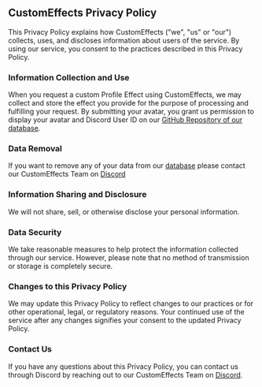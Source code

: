 ## CustomEffects Privacy Policy

This Privacy Policy explains how CustomEffects ("we", "us" or "our") collects, uses, and discloses information about users of the service. By using our service, you consent to the practices described in this Privacy Policy.

### Information Collection and Use

When you request a custom Profile Effect using CustomEffects, we may collect and store the effect you provide for the purpose of processing and fulfilling your request. By submitting your avatar, you grant us permission to display your avatar and Discord User ID on our [GitHub Repository of our database][db].

### Data Removal

If you want to remove any of your data from our [database][db] please contact our CustomEffects Team on [Discord][server]

### Information Sharing and Disclosure

We will not share, sell, or otherwise disclose your personal information.

### Data Security

We take reasonable measures to help protect the information collected through our service. However, please note that no method of transmission or storage is completely secure.

### Changes to this Privacy Policy

We may update this Privacy Policy to reflect changes to our practices or for other operational, legal, or regulatory reasons. Your continued use of the service after any changes signifies your consent to the updated Privacy Policy.

### Contact Us

If you have any questions about this Privacy Policy, you can contact us through Discord by reaching out to our CustomEffects Team on [Discord][server].

[server]: https://discord.gg/
[db]: https://github.com/CustomEffects/database
